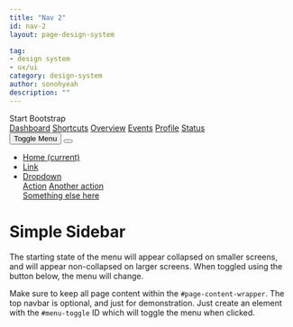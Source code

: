 ```yaml
---
title: "Nav 2"
id: nav-2
layout: page-design-system

tag:
- design system
- ux/ui
category: design-system
author: sonohyeah
description: ""
---
```



  <div class="d-flex" id="wrapper">
  	<!-- Sidebar  -->
    <div class="bg-light border-right" id="sidebar-wrapper">
      <div class="sidebar-heading">Start Bootstrap </div>
      <div class="list-group list-group-flush">
        <a href="#" class="list-group-item list-group-item-action bg-light">Dashboard</a>
        <a href="#" class="list-group-item list-group-item-action bg-light">Shortcuts</a>
        <a href="#" class="list-group-item list-group-item-action bg-light">Overview</a>
        <a href="#" class="list-group-item list-group-item-action bg-light">Events</a>
        <a href="#" class="list-group-item list-group-item-action bg-light">Profile</a>
        <a href="#" class="list-group-item list-group-item-action bg-light">Status</a>
      </div>
    </div>
    <!-- /#sidebar-wrapper -->
    <!-- Page Content -->
	<div id="page-content-wrapper">
		<nav class="navbar navbar-expand-lg navbar-light bg-light border-bottom">
        	<button class="btn btn-primary" id="menu-toggle">Toggle Menu</button>
				<button class="navbar-toggler" type="button" data-toggle="collapse" data-target="#navbarSupportedContent" aria-controls="navbarSupportedContent" aria-expanded="false" aria-label="Toggle navigation">
          		<span class="navbar-toggler-icon"></span>
        	</button>
			<div class="collapse navbar-collapse" id="navbarSupportedContent">
          		<ul class="navbar-nav ml-auto mt-2 mt-lg-0">
            		<li class="nav-item active">
              			<a class="nav-link" href="#">Home <span class="sr-only">(current)</span></a>
            		</li>
            		<li class="nav-item">
              			<a class="nav-link" href="#">Link</a>
            		</li>
            		<li class="nav-item dropdown">
             			<a class="nav-link dropdown-toggle" href="#" id="navbarDropdown" role="button" data-toggle="dropdown" aria-haspopup="true" aria-expanded="false">
               				Dropdown
              			</a>
              			<div class="dropdown-menu dropdown-menu-right" aria-labelledby="navbarDropdown">
                			<a class="dropdown-item" href="#">Action</a>
                			<a class="dropdown-item" href="#">Another action</a>
                			<div class="dropdown-divider"></div>
                			<a class="dropdown-item" href="#">Something else here</a>
              			</div>
            		</li>
         		 </ul>
        	</div>
    	</nav>
		<div class="container-fluid">
        	<h1 class="mt-4">Simple Sidebar</h1>
        	<p>The starting state of the menu will appear collapsed on smaller screens, and will appear non-collapsed on larger screens. When toggled using the button below, the menu will change.</p>
        	<p>Make sure to keep all page content within the <code>#page-content-wrapper</code>. The top navbar is optional, and just for demonstration. Just create an element with the <code>#menu-toggle</code> ID which will toggle the menu when clicked.</p>
      	</div>
    </div>
	<!-- /#page-content-wrapper -->
  </div>
  <!-- /#wrapper -->